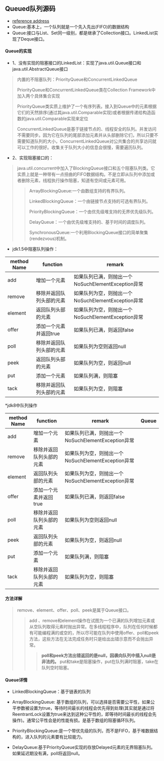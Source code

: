 ## Queued队列源码
* [reference address](https://www.cnblogs.com/lemon-flm/p/7877898.html)
* Queue:基本上，一个队列就是一个先入先出(FIFO)的数据结构
* Queue:接口与List、Set同一级别，都是继承了Collection接口。LinkedList实现了Deque接口。

#### Queue的实现
* 1、没有实现的阻塞接口的LinkedList：实现了java.util.Queue接口和java.util.AbstractQueue接口
> 内置的不阻塞队列：PriorityQueue和ConcurrentLinkedQueue<p>
PriorityQueue和ConcurrentLinkedQueue类在Collection Framework中加入两个具体集合实现<p>
PriorityQueue类实质上维护了一个有序列表。接入到Queue中的元素根据它们的天然排序(通过其java.util.Comparable实现)或者根据传递给构造函数的java.util.Comparable实现来定位<p>
ConcurrentLinkedQueue是基于链接节点的、线程安全的队列。并发访问不需要同步。因为它在队列的尾部添加元素并从头部删除它们，所以只要不需要知道队列的大小，ConcurrentLinkedQueue对公共集合的共享访问就可以工作的很好。收集关于队列大小的信息会很慢，需要遍历队列。

* 2、实现阻塞接口的：
> java.util.concurrent中加入了BlockingQueue接口和五个阻塞队列类。它实质上就是一种带有一点扭曲的FIFO数据结构。不是立即从队列中添加或者删除元素，线程执行操作阻塞，知道有空间或元素可用。<p>
>> ArrayBlockingQueue:一个由数组支持的有界队列。<p>
LinkedBlockingQueue：一个由链接节点支持的可选有界队列。<p>
PriorityBlockingQueue：一个由优先级堆支持的无界优先级队列。<p>
DelayQueue：一个由优先级堆支持的、基于时间的调度队列。<p>
SynchronousQueue:一个利用BlockingQueue接口的简单聚集(rendezvous)机制。

* jdk1.5中阻塞队列操作：

|method Name| function| remark|
|------------|--------|-------|
|add|增加一个元素|如果队列已满，则抛出一个NoSuchElementException异常|
|remove|移除并返回队列头部的元素|如果队列为空，则抛出一个NoSuchElementException异常|
|element|返回队列头部的元素|如果队列为空，则抛出一个NoSuchElementException异常|
|offer|添加一个元素并返回true|如果队列已满，则返回false|
|poll|移除并返回队列头部的元素|如果队列为空则返回null|
|peek|返回队列头部的元素|如果队列为空，则返回null|
|put|添加一个元素|如果队列满，则阻塞|
|tack|移除并返回队列头部的元素|如果队列为空，则阻塞|

*jdk8中队列操作

|method Name| function | remark | Queue|
|-----------|----------|--------|------|
|add| 增加一个元素|如果队列已满，则抛出一个NoSuchElementException异常||
|remove|移除并返回队列头部的元素|如果队列为空，则抛出一个NoSuchElementException异常||
|element|返回队列头部的元素|如果队列为空，则抛出一个NoSuchElementException异常||
|offer|添加一个元素并返回true|如果队列已满，则返回false||
|poll|移除并返回队列头部的元素|如果队列为空则返回null||
|peek|返回队列头部的元素|如果队列为空，则返回null|
|put|添加一个元素|如果队列满，则阻塞||
|tack|移除并返回队列头部的元素|如果队列为空，则阻塞||

#### 方法详解
> remove、element、offer、poll、peek是属于Queue接口。
>> add 、remove和element操作在试图为一个已满的队列增加元素或从空队列取得元素时抛出异常。在多线程程序中，队列在任何时候都有可能编程满的或空的，所以尽可能在队列中使用offer、poll和peek方法，这些方法在无法完成任务时只是给出出错示意而不会抛出异常。
>>>  **poll和peek方法出错返回的是null，因袭向队列中插入null是非法的。**
> put和take是阻塞操作，put在队列满时阻塞，take在队列空时阻塞。

#### Queue详情
* LinkedBlockingQueue：基于链表的队列

* ArrayBlockingQueue: 基于数组的队列，可以选择是否需要公平性，如果公平参数被设置为true，等待时间最长的线程会优先得到处理(其实就是通过将ReentrantLock设置为true来达到这种公平性的，即等待时间最长的线程会先操作)。通常公平性会是的性能有损。是基于数组的阻塞循环队列。

* PriorityBlockingQueue:是一个带优先级的队列，而不是FIFO，基于堆数据结构的，进入队列的元素要有比较能力。

* DelayQueue:基于PriorityQueue实现的存放Delayed元素的无界阻塞队列。如果延迟期没有满，poll将返回null。